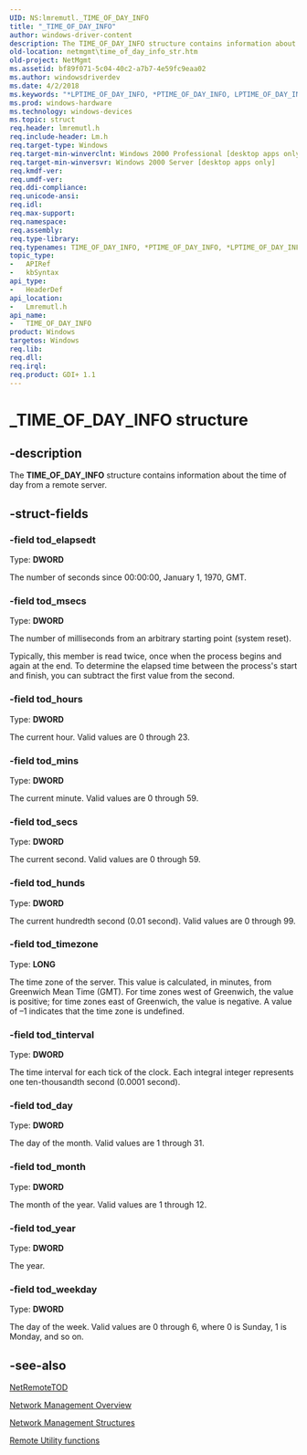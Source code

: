 ```yaml
---
UID: NS:lmremutl._TIME_OF_DAY_INFO
title: "_TIME_OF_DAY_INFO"
author: windows-driver-content
description: The TIME_OF_DAY_INFO structure contains information about the time of day from a remote server.
old-location: netmgmt\time_of_day_info_str.htm
old-project: NetMgmt
ms.assetid: bf89f071-5c04-40c2-a7b7-4e59fc9eaa02
ms.author: windowsdriverdev
ms.date: 4/2/2018
ms.keywords: "*LPTIME_OF_DAY_INFO, *PTIME_OF_DAY_INFO, LPTIME_OF_DAY_INFO, LPTIME_OF_DAY_INFO structure pointer [Network Management], PTIME_OF_DAY_INFO, PTIME_OF_DAY_INFO structure pointer [Network Management], TIME_OF_DAY_INFO, TIME_OF_DAY_INFO structure [Network Management], _TIME_OF_DAY_INFO, _win32_time_of_day_info_str, lmremutl/LPTIME_OF_DAY_INFO, lmremutl/PTIME_OF_DAY_INFO, lmremutl/TIME_OF_DAY_INFO, netmgmt.time_of_day_info_str"
ms.prod: windows-hardware
ms.technology: windows-devices
ms.topic: struct
req.header: lmremutl.h
req.include-header: Lm.h
req.target-type: Windows
req.target-min-winverclnt: Windows 2000 Professional [desktop apps only]
req.target-min-winversvr: Windows 2000 Server [desktop apps only]
req.kmdf-ver: 
req.umdf-ver: 
req.ddi-compliance: 
req.unicode-ansi: 
req.idl: 
req.max-support: 
req.namespace: 
req.assembly: 
req.type-library: 
req.typenames: TIME_OF_DAY_INFO, *PTIME_OF_DAY_INFO, *LPTIME_OF_DAY_INFO
topic_type:
-	APIRef
-	kbSyntax
api_type:
-	HeaderDef
api_location:
-	Lmremutl.h
api_name:
-	TIME_OF_DAY_INFO
product: Windows
targetos: Windows
req.lib: 
req.dll: 
req.irql: 
req.product: GDI+ 1.1
---
```


# _TIME_OF_DAY_INFO structure


## -description


The
				<b>TIME_OF_DAY_INFO</b> structure contains information about the time of day from a remote server.


## -struct-fields




### -field tod_elapsedt

Type: <b>DWORD</b>

The number of seconds since 00:00:00, January 1, 1970, GMT.


### -field tod_msecs

Type: <b>DWORD</b>

The number of milliseconds from an arbitrary starting point (system reset). 




Typically, this member is read twice, once when the process begins and again at the end. To determine the elapsed time between the process's start and finish, you can subtract the first value from the second.


### -field tod_hours

Type: <b>DWORD</b>

The current hour. Valid values are 0 through 23.


### -field tod_mins

Type: <b>DWORD</b>

The current minute. Valid values are 0 through 59.


### -field tod_secs

Type: <b>DWORD</b>

The current second. Valid values are 0 through 59.


### -field tod_hunds

Type: <b>DWORD</b>

The current hundredth second (0.01 second). Valid values are 0 through 99.


### -field tod_timezone

Type: <b>LONG</b>

The time zone of the server. This value is calculated, in minutes, from Greenwich Mean Time (GMT). For time zones west of Greenwich, the value is positive; for time zones east of Greenwich, the value is negative. A value of –1 indicates that the time zone is undefined.


### -field tod_tinterval

Type: <b>DWORD</b>

The time interval for each tick of the clock. Each integral integer represents one ten-thousandth second (0.0001 second).


### -field tod_day

Type: <b>DWORD</b>

The day of the month. Valid values are 1 through 31.


### -field tod_month

Type: <b>DWORD</b>

The month of the year. Valid values are 1 through 12.


### -field tod_year

Type: <b>DWORD</b>

The year.


### -field tod_weekday

Type: <b>DWORD</b>

The day of the week. Valid values are 0 through 6, where 0 is Sunday, 1 is Monday, and so on.


## -see-also




<a href="https://msdn.microsoft.com/5a935e09-f188-4ee1-b998-c67488475baa">NetRemoteTOD</a>



<a href="https://msdn.microsoft.com/426c7b2e-027c-4a88-97b7-eba5201d0f0d">Network Management Overview</a>



<a href="https://msdn.microsoft.com/a4b05054-bef2-4cab-89f6-725d92ee75b8">Network Management Structures</a>



<a href="https://msdn.microsoft.com/e925d6d1-9347-4074-a12e-175b2115e71e">Remote Utility functions</a>
 

 

